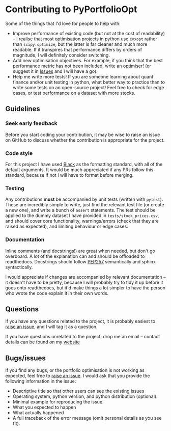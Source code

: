 # Contributing to PyPortfolioOpt

Some of the things that I'd love for people to help with:

- Improve performance of existing code (but not at the cost of readability) – I realise that most optimisation projects in python use `cvxopt` rather than `scipy.optimize`, but the latter is far cleaner and much more readable. If it transpires that performance differs by orders of magnitude, I will definitely consider switching.
- Add new optimisation objectives. For example, if you think that the best performance metric has not been included, write an optimiser! (or suggest it in [Issues](https://github.com/robertmartin8/PyPortfolioOpt/issues) and I will have a go).
- Help me write more tests! If you are someone learning about quant finance and/or unit testing in python, what better way to practice than to write some tests on an open-source project! Feel free to check for edge cases, or test performance on a dataset with more stocks.

## Guidelines

### Seek early feedback

Before you start coding your contribution, it may be wise to raise an issue on GitHub to discuss whether the contribution is appropriate for the project.

### Code style

For this project I have used [Black](https://github.com/ambv/black) as the formatting standard, with all of the default arguments. It would be much appreciated if any PRs follow this standard, because if not I will have to format before merging.

### Testing

Any contributions **must** be accompanied by unit tests (written with `pytest`). These are incredibly simple to write, just find the relevant test file (or create a new one), and write a bunch of `assert` statements. The test should be applied to the dummy dataset I have provided in `tests/stock_prices.csv`, and should cover core functionality, warnings/errors (check that they are raised as expected), and limiting behaviour or edge cases.

### Documentation

Inline comments (and docstrings!) are great when needed, but don't go overboard. A lot of the explanation can and should be offloaded to readthedocs. Docstrings should follow [PEP257](https://stackoverflow.com/questions/2557110/what-to-put-in-a-python-module-docstring) semantically and sphinx syntactically.

I would appreciate if changes are accompanied by relevant documentation – it doesn't have to be pretty, because I will probably try to tidy it up before it goes onto readthedocs, but it'd make things a lot simpler to have the person who wrote the code explain it in their own words.

## Questions

If you have any questions related to the project, it is probably easiest to [raise an issue](https://github.com/robertmartin8/PyPortfolioOpt/issues), and I will tag it as a question.

If you have questions unrelated to the project, drop me an email – contact details can be found on my [website](https://reasonabledeviations.science/about/)

## Bugs/issues

If you find any bugs, or the portfolio optimisation is not working as expected, feel free to [raise an issue](https://github.com/robertmartin8/PyPortfolioOpt/issues). I would ask that you provide the following information in the issue:

- Descriptive title so that other users can see the existing issues
- Operating system, python version, and python distribution (optional).
- Minimal example for reproducing the issue.
- What you expected to happen
- What actually happened
- A full traceback of the error message (omit personal details as you see fit).
